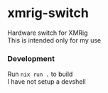# xmrig-switch

Hardware switch for XMRig \
This is intended only for my use

### Development
Run `nix run .` to build \
I have not setup a devshell
